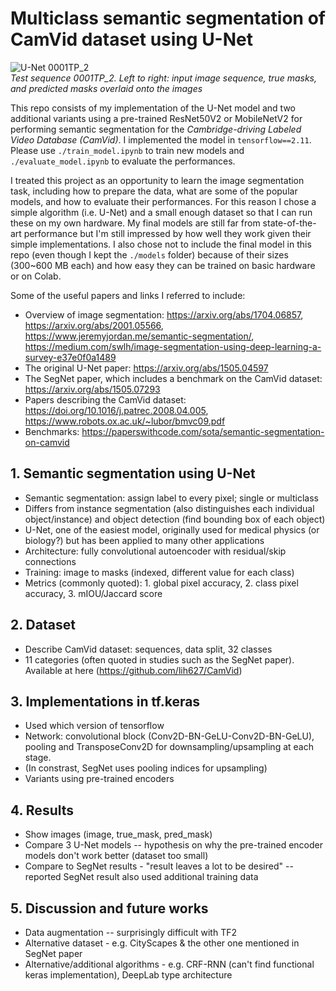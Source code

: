 # Multiclass semantic segmentation of CamVid dataset using U-Net

![U-Net 0001TP_2](https://github.com/yumouwei/camvid_unet_semantic_segmentation/raw/main/images/u-net_0001TP_2.gif)
<br>_Test sequence 0001TP_2. Left to right: input image sequence, true masks, and predicted masks overlaid onto the images_

This repo consists of my implementation of the U-Net model and two additional variants using a pre-trained ResNet50V2 or MobileNetV2 for performing semantic segmentation for the _Cambridge-driving Labeled Video Database (CamVid)_. I implemented the model in `tensorflow==2.11`.  Please use `./train_model.ipynb` to train new models and `./evaluate_model.ipynb` to evaluate the performances.

I treated this project as an opportunity to learn the image segmentation task, including how to prepare the data, what are some of the popular models, and how to evaluate their performances. For this reason I chose a simple algorithm (i.e. U-Net) and a small enough dataset so that I can run these on my own hardware. My final models are still far from state-of-the-art performance but I'm still impressed by how well they work given their simple implementations. I also chose not to include the final model in this repo (even though I kept the `./models` folder) because of their sizes (300~600 MB each) and how easy they can be trained on basic hardware or on Colab.

Some of the useful papers and links I referred to include:
- Overview of image segmentation: https://arxiv.org/abs/1704.06857, https://arxiv.org/abs/2001.05566, https://www.jeremyjordan.me/semantic-segmentation/, https://medium.com/swlh/image-segmentation-using-deep-learning-a-survey-e37e0f0a1489
- The original U-Net paper: https://arxiv.org/abs/1505.04597
- The SegNet paper, which includes a benchmark on the CamVid dataset: https://arxiv.org/abs/1505.07293
- Papers describing the CamVid dataset: https://doi.org/10.1016/j.patrec.2008.04.005, https://www.robots.ox.ac.uk/~lubor/bmvc09.pdf
- Benchmarks: https://paperswithcode.com/sota/semantic-segmentation-on-camvid

## 1. Semantic segmentation using U-Net
- Semantic segmentation: assign label to every pixel; single or multiclass
- Differs from instance segmentation (also distinguishes each individual object/instance) and object detection (find bounding box of each object)
- U-Net, one of the easiest model, originally used for medical physics (or biology?) but has been applied to many other applications
- Architecture: fully convolutional autoencoder with residual/skip connections
- Training: image to masks (indexed, different value for each class)
- Metrics (commonly quoted): 1. global pixel accuracy, 2. class pixel accuracy, 3. mIOU/Jaccard score

## 2. Dataset

- Describe CamVid dataset: sequences, data split, 32 classes
- 11 categories (often quoted in studies such as the SegNet paper). Available at here (https://github.com/lih627/CamVid)

## 3. Implementations in tf.keras
- Used which version of tensorflow 
- Network: convolutional block (Conv2D-BN-GeLU-Conv2D-BN-GeLU), pooling and TransposeConv2D for downsampling/upsampling at each stage. 
- (In constrast, SegNet uses pooling indices for upsampling)
- Variants using pre-trained encoders

## 4. Results

- Show images (image, true_mask, pred_mask)
- Compare 3 U-Net models -- hypothesis on why the pre-trained encoder models don't work better (dataset too small)
- Compare to SegNet results - "result leaves a lot to be desired" -- reported SegNet result also used additional training data

## 5. Discussion and future works
- Data augmentation -- surprisingly difficult with TF2
- Alternative dataset - e.g. CityScapes & the other one mentioned in SegNet paper
- Alternative/additional algorithms - e.g. CRF-RNN (can't find functional keras implementation), DeepLab type architecture
